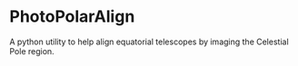 # PhotoPolarAlign
A python utility to help align equatorial telescopes by imaging the Celestial Pole region.
